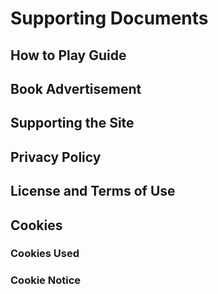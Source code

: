 # Supporting Documents

## How to Play Guide

## Book Advertisement

## Supporting the Site

## Privacy Policy

## License and Terms of Use

## Cookies

### Cookies Used

### Cookie Notice
